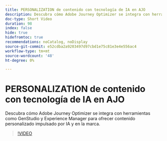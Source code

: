 ```yaml
---
title: PERSONALIZATION de contenido con tecnología de IA en AJO
description: Descubra cómo Adobe Journey Optimizer se integra con herramientas como GenStudio y Experience Manager para ofrecer contenido personalizado impulsado por IA y en la marca.
doc-type: Short Video
duration: 98
index: false
hide: true
hidefromtoc: true
recommendations: noCatalog, noDisplay
source-git-commit: e52cdba2a9203497d97cbd1e75c81e3e4e556ac4
workflow-type: tm+mt
source-wordcount: '48'
ht-degree: 0%

---
```



# PERSONALIZATION de contenido con tecnología de IA en AJO

Descubra cómo Adobe Journey Optimizer se integra con herramientas como GenStudio y Experience Manager para ofrecer contenido personalizado impulsado por IA y en la marca.

<!-- 62_S520_3442520_97_aipowered-content-personalization-in-ajo -->
>[!VIDEO](https://video.tv.adobe.com/v/3458183/?learn=on&enablevpops=true)
